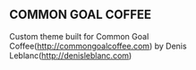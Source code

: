 ## COMMON GOAL COFFEE

Custom theme built for Common Goal Coffee(http://commongoalcoffee.com) by Denis Leblanc(http://denisleblanc.com)



